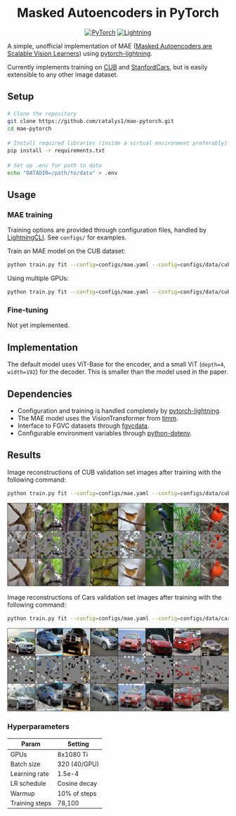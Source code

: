 <div align=center>
<h1>Masked Autoencoders in PyTorch</h1>

<a href="https://pytorch.org/get-started/locally/"><img alt="PyTorch" src="https://img.shields.io/badge/PyTorch-ee4c2c?logo=pytorch&logoColor=white"></a>
<a href="https://pytorchlightning.ai/"><img alt="Lightning" src="https://img.shields.io/badge/-Lightning-792ee5?logo=pytorchlightning&logoColor=white"></a>


</div>

A simple, unofficial implementation of MAE ([Masked Autoencoders are Scalable Vision Learners](https://arxiv.org/abs/2111.06377)) using  [pytorch-lightning](https://www.pytorchlightning.ai/).

Currently implements training on [CUB](http://www.vision.caltech.edu/visipedia/CUB-200-2011.html) and [StanfordCars](http://ai.stanford.edu/~jkrause/cars/car_dataset.html), but is easily extensible to any other image dataset.

## Setup

```bash
# Clone the repository
git clone https://github.com/catalys1/mae-pytorch.git
cd mae-pytorch

# Install required libraries (inside a virtual environment preferably)
pip install -r requirements.txt

# Set up .env for path to data
echo "DATADIR=/path/to/data" > .env
```

## Usage

### MAE training

Training options are provided through configuration files, handled by [LightningCLI](https://pytorch-lightning.readthedocs.io/en/stable/common/lightning_cli.html). See `configs/` for examples.

Train an MAE model on the CUB dataset:
```bash
python train.py fit --config=configs/mae.yaml --config=configs/data/cub_mae.yaml
```

Using multiple GPUs:
```bash
python train.py fit --config=configs/mae.yaml --config=configs/data/cub_mae.yaml --config=configs/multigpu.yaml
```

### Fine-tuning

Not yet implemented.

## Implementation

The default model uses ViT-Base for the encoder, and a small ViT (`depth=4`, `width=192`) for the decoder. This is smaller than the model used in the paper.

## Dependencies

- Configuration and training is handled completely by [pytorch-lightning](https://pytorchlightning.ai).
- The MAE model uses the VisionTransformer from [timm](https://github.com/rwightman/pytorch-image-models).
- Interface to FGVC datasets through [fgvcdata](https://github.com/catalys1/fgvc-data-pytorch).
- Configurable environment variables through [python-dotenv](https://pypi.org/project/python-dotenv/).

## Results

Image reconstructions of CUB validation set images after training with the following command:
```bash
python train.py fit --config=configs/mae.yaml --config=configs/data/cub_mae.yaml --config=configs/multigpu.yaml
```

![Bird Reconstructions](samples/bird-samples.png)

Image reconstructions of Cars validation set images after training with the following command:
```bash
python train.py fit --config=configs/mae.yaml --config=configs/data/cars_mae.yaml --config=configs/multigpu.yaml
```

![Cars Reconstructions](samples/car-samples.png)

### Hyperparameters

| Param          | Setting      |
| --             | --           |
| GPUs           | 8x1080 Ti    |
| Batch size     | 320 (40/GPU) |
| Learning rate  | 1.5e-4       |
| LR schedule    | Cosine decay |
| Warmup         | 10% of steps |
| Training steps | 78,100       |